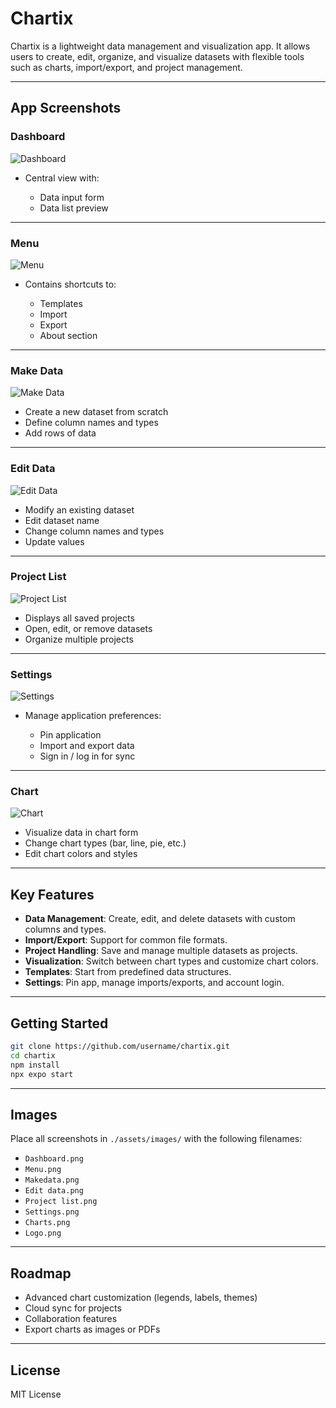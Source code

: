 # Chartix

Chartix is a lightweight data management and visualization app.
It allows users to create, edit, organize, and visualize datasets with flexible tools such as charts, import/export, and project management.

---

## App Screenshots

### Dashboard

![Dashboard](./assets/images/Dashboard.png)

* Central view with:

  * Data input form
  * Data list preview

---

### Menu

![Menu](./assets/images/Menu.png)

* Contains shortcuts to:

  * Templates
  * Import
  * Export
  * About section

---

### Make Data

![Make Data](./assets/images/Makedata.png)

* Create a new dataset from scratch
* Define column names and types
* Add rows of data

---

### Edit Data

![Edit Data](./assets/images/Edit%20data.png)

* Modify an existing dataset
* Edit dataset name
* Change column names and types
* Update values

---

### Project List

![Project List](./assets/images/Project%20list.png)

* Displays all saved projects
* Open, edit, or remove datasets
* Organize multiple projects

---

### Settings

![Settings](./assets/images/Settings.png)

* Manage application preferences:

  * Pin application
  * Import and export data
  * Sign in / log in for sync

---

### Chart

![Chart](./assets/images/Charts.png)

* Visualize data in chart form
* Change chart types (bar, line, pie, etc.)
* Edit chart colors and styles

---

## Key Features

* **Data Management**: Create, edit, and delete datasets with custom columns and types.
* **Import/Export**: Support for common file formats.
* **Project Handling**: Save and manage multiple datasets as projects.
* **Visualization**: Switch between chart types and customize chart colors.
* **Templates**: Start from predefined data structures.
* **Settings**: Pin app, manage imports/exports, and account login.

---

## Getting Started

```bash
git clone https://github.com/username/chartix.git
cd chartix
npm install
npx expo start
```

---

## Images

Place all screenshots in `./assets/images/` with the following filenames:

* `Dashboard.png`
* `Menu.png`
* `Makedata.png`
* `Edit data.png`
* `Project list.png`
* `Settings.png`
* `Charts.png`
* `Logo.png`

---

## Roadmap

* Advanced chart customization (legends, labels, themes)
* Cloud sync for projects
* Collaboration features
* Export charts as images or PDFs

---

## License

MIT License
